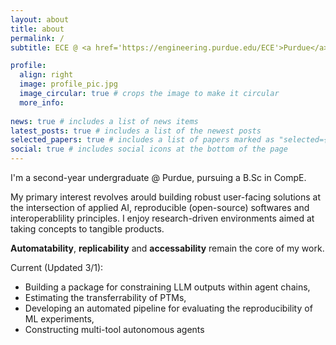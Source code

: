 ```yaml
---
layout: about
title: about
permalink: /
subtitle: ECE @ <a href='https://engineering.purdue.edu/ECE'>Purdue</a> | MultiModal @ <a href='https://github.com/e-lab/'>E-Lab</a> | TensorFlow Dev @ <a href='https://davisjam.github.io/'>Duality Lab</a> | <a href='araviki@purdue.edu'>araviki@purdue.edu</a>

profile:
  align: right
  image: profile_pic.jpg
  image_circular: true # crops the image to make it circular
  more_info: 
  
news: true # includes a list of news items
latest_posts: true # includes a list of the newest posts
selected_papers: true # includes a list of papers marked as "selected={true}"
social: true # includes social icons at the bottom of the page
---
```


I'm a second-year undergraduate @ Purdue, pursuing a B.Sc in CompE.

My primary interest revolves arould building robust user-facing solutions at the intersection of applied AI, reproducible (open-source) softwares and interoperablility principles. I enjoy research-driven environments aimed at taking concepts to tangible products. 

<b>Automatability</b>, <b>replicability</b> and <b>accessability</b> remain the core of my work. 

Current (Updated 3/1): 
<ul>
    <li>Building a package for constraining LLM outputs within agent chains, </li>
    <li>Estimating the transferrability of PTMs,</li>
    <li>Developing an automated pipeline for evaluating the reproducibility of ML experiments,</li>
    <li>Constructing multi-tool autonomous agents</li>
</ul>
